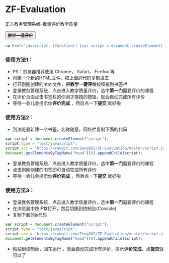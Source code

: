 
# ZF-Evaluation

正方教务管理系统-批量评价教学质量


<a href="javascript: (function() {var script = document.createElement('script');script.type='text/javascript';script.src ='https://rawgit.com/ZengGUI/ZF-Evaluation/master/script.js';document.getElementsByTagName('head')[0].appendChild(script);})()"><button type="button" onclick="alert('你需要把我拖拽到书签栏里面喔！')">~~教学一键评价~~</button></a> 

```html
<a href="javascript: (function() {var script = document.createElement('script');script.type = 'text/javascript';script.src = 'https://rawgit.com/ZengGUI/ZF-Evaluation/master/script.js';document.getElementsByTagName('head')[0].appendChild(script);})()"><button type="button" onclick="alert('你需要把我拖拽到书签栏里面喔！')">教学一键评价</button></a>
```

### 使用方法1：

* PS：浏览器推荐使用 Chrome， Safari， Firefox 等
* 创建一个新的HTML文件，把上面的代码复制进去
* 打开刚刚创建的html文件，把**教学一键评价**按钮拖到书签栏
* 登录教务管理系统，点击进入教学质量评价，选中**第一门**需要评价的课程
* 在评价页面点击书签栏的你刚才拖拽的按钮，就会自动完成所有评价
* 等待一会儿会提示你**评价完成** ，然后点一下**提交** 就好啦


### 使用方法2：

* 到浏览器新建一个书签，名称随意，网址栏复制下面的代码

```javascript
var script = document.createElement("script");
script.type = "text/javascript";
script.src = 'https://rawgit.com/ZengGUI/ZF-Evaluation/master/script.js';
document.getElementsByTagName("head")[0].appendChild(script);
```

* 登录教务管理系统，点击进入教学质量评价，选中**第一门**需要评价的课程
* 点击刚刚创建的书签即可自动完成所有评价
* 等待一会儿会提示你**评价完成** ，然后点一下**提交** 就好啦


### 使用方法3：

* 登录教务管理系统，点击进入教学质量评价，选中**第一门**需要评价的课程
* 在浏览器中按 **F12**打开，然后切换到控制台(Console) 
* 复制下面的js代码

```javascript
var script = document.createElement("script");
script.type = "text/javascript";
script.src = 'https://rawgit.com/ZengGUI/ZF-Evaluation/master/script.js';
document.getElementsByTagName("head")[0].appendChild(script);
```

* 粘贴到控制台，回车运行 ，就会自动完成所有评价，提示**评价完成**，点**提交**就可以了

  ​

